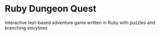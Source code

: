 # Ruby Dungeon Quest

<!-- Core game functionality implemented -->
Interactive text-based adventure game written in Ruby with puzzles and branching storylines
